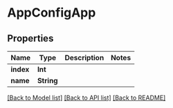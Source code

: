 # AppConfigApp

## Properties
Name | Type | Description | Notes
------------ | ------------- | ------------- | -------------
**index** | **Int** |  | 
**name** | **String** |  | 

[[Back to Model list]](../README.md#documentation-for-models) [[Back to API list]](../README.md#documentation-for-api-endpoints) [[Back to README]](../README.md)


